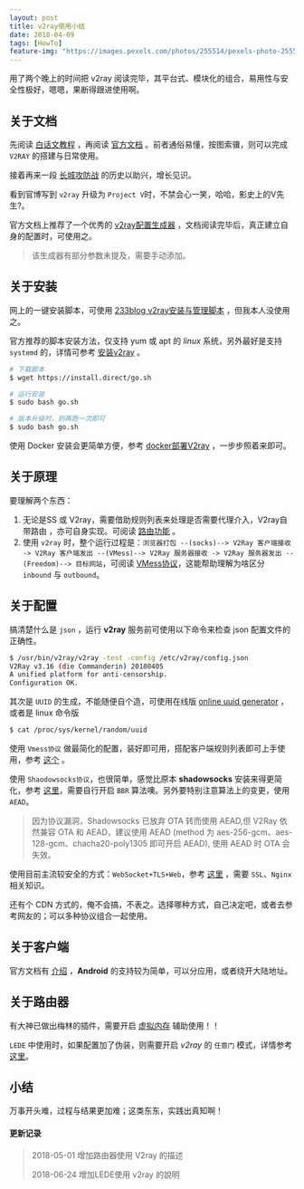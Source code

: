 ```yaml
---
layout: post
title: v2ray使用小结
date: 2018-04-09
tags: [HowTo]
feature-img: "https://images.pexels.com/photos/255514/pexels-photo-255514.jpeg?cs=srgb&dl=aeroplane-aircraft-airplane-255514.jpg&fm=jpg"
---
```


用了两个晚上的时间把 v2ray 阅读完毕，其平台式、模块化的组合，易用性与安全性极好，嗯嗯，果断得跟进使用啊。

<!--more-->

## 关于文档

先阅读 [白话文教程](https://toutyrater.github.io/) ，再阅读 [官方文档](https://www.v2ray.com/) 。前者通俗易懂，按图索骥，则可以完成 `V2RAY` 的搭建与日常使用。

接着再来一段 [长城攻防战](https://steemit.com/cn/@v2ray/6knmmb) 的历史以助兴，增长见识。 

看到官博写到 `v2ray` 升级为 `Project V`时，不禁会心一笑，哈哈，影史上的V先生?。

官方文档上推荐了一个优秀的 [v2ray配置生成器](https://htfy96.github.io/v2ray-config-gen/) ，文档阅读完毕后，真正建立自身的配置时，可使用之。

> 该生成器有部分参数未提及，需要手动添加。

## 关于安装

网上的一键安装脚本，可使用 [233blog v2ray安装与管理脚本](https://233blog.com/post/16/) ，但我本人没使用之。

官方推荐的脚本安装方法，仅支持 yum 或 apt 的 *linux* 系统，另外最好是支持 `systemd` 的，详情可参考 [安装v2ray](https://toutyrater.github.io/prep/install.html) 。

```bash
# 下载脚本
$ wget https://install.direct/go.sh

# 运行安装
$ sudo bash go.sh

# 版本升级时，则再跑一次即可
$ sudo bash go.sh
```

使用 Docker 安装会更简单方便，参考 [docker部署V2ray](https://toutyrater.github.io/app/docker-deploy-v2ray.html) ，一步步照着来即可。


## 关于原理

要理解两个东西：

1. 无论是SS 或 V2ray，需要借助规则列表来处理是否需要代理介入，V2ray自带路由 ，亦可自身实现。可阅读 [路由功能](https://toutyrater.github.io/basic/routing/) 。
2. 使用 `v2ray` 时，整个运行过程是：`浏览器打包 --(socks)--> V2Ray 客户端接收 -> V2Ray 客户端发出 --(VMess)--> V2Ray 服务器接收 -> V2Ray 服务器发出 --(Freedom)--> 目标网站`，可阅读 [VMess协议](https://toutyrater.github.io/basic/vmess.html)，这能帮助理解为啥区分 `inbound` 与 `outbound`。


## 关于配置

搞清楚什么是 `json` ，运行 **v2ray** 服务前可使用以下命令来检查 json 配置文件的正确性。
```bash
$ /usr/bin/v2ray/v2ray -test -config /etc/v2ray/config.json
V2Ray v3.16 (die Commanderin) 20180405
A unified platform for anti-censorship.
Configuration OK.
```

其次是 `UUID` 的生成，不能随便自个造，可使用在线版 [online uuid generator](https://www.uuidgenerator.net/) ，或者是 linux 命令版

```bash
$ cat /proc/sys/kernel/random/uuid
```

使用 `Vmess协议` 做最简化的配置，装好即可用，搭配客户端规则列表即可上手使用，参考 [这个](https://toutyrater.github.io/basic/vmess.html) 。

使用 `Shaodowsocks协议`，也很简单，感觉比原本 **shadowsocks** 安装来得更简化，参考 [这里](https://toutyrater.github.io/basic/Shadowsocks.html)，需要自行开启 `BBR` 算法噢。另外要特别注意算法上的变更，使用`AEAD`。

> 因为协议漏洞，Shadowsocks 已放弃 OTA 转而使用 AEAD,但 V2Ray 依然兼容 OTA 和 AEAD，建议使用 AEAD (method 为 aes-256-gcm、aes-128-gcm、chacha20-poly1305 即可开启 AEAD), 使用 AEAD 时 OTA 会失效。

使用目前主流较安全的方式：`WebSocket+TLS+Web`，参考 [这里](https://toutyrater.github.io/advanced/wss_and_web.html) ，需要 `SSL`、`Nginx` 相关知识。

还有个 CDN 方式的，俺不会搞，不表之。选择哪种方式，自己决定吧，或者去参考网友的；可以多种协议组合一起使用。

## 关于客户端

官方文档有 [介绍](https://www.v2ray.com/ui_client/) ，**Android** 的支持较为简单，可以分应用，或者绕开大陆地址。

## 关于路由器

有大神已做出梅林的插件，需要开启 [虚拟内存](http://koolshare.cn/thread-42723-1-1.html) 辅助使用！！

`LEDE` 中使用时，如果配置加了伪装，则需要开启 *v2ray* 的 `任意门` 模式，详情参考 [这里](http://www.right.com.cn/forum/forum.php?mod=viewthread&tid=310440&extra=page%3D1&page=1)。 

## 小结

万事开头难，过程与结果更加难；这类东东，实践出真知啊！

#### 更新记录
> 2018-05-01
> 增加路由器使用 V2ray 的描述
>
> 2018-06-24
> 增加LEDE使用 v2ray 的說明
